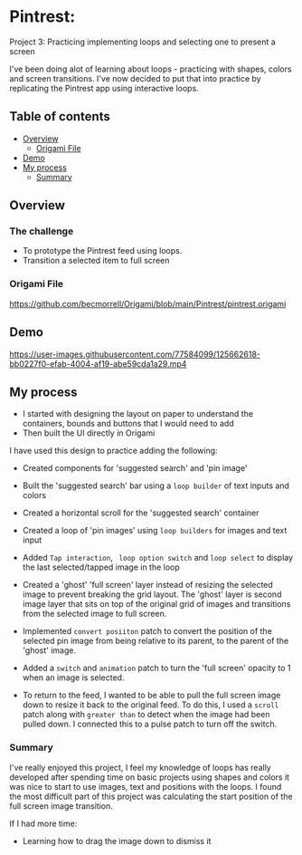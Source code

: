 # Pintrest: 

Project 3: Practicing implementing loops and selecting one to present a screen

I've been doing alot of learning about loops - practicing with shapes, colors and screen transitions. I've now decided to put that into practice by replicating the Pintrest app using interactive loops.


## Table of contents

- [Overview](#overview)
  - [Origami File](#Origami-File)
- [Demo](#Demo)
- [My process](#my-process)
  - [Summary](#summary)


## Overview

### The challenge

- To prototype the Pintrest feed using loops. 
- Transition a selected item to full screen 


### Origami File 

https://github.com/becmorrell/Origami/blob/main/Pintrest/pintrest.origami

## Demo 

https://user-images.githubusercontent.com/77584099/125662618-bb0227f0-efab-4004-af19-abe59cda1a29.mp4



## My process

- I started with designing the layout on paper to understand the containers, bounds and buttons that I would need to add
- Then built the UI directly in Origami 

I have used this design to practice adding the following:

- Created components for 'suggested search' and 'pin image'
- Built the 'suggested search' bar using a `loop builder` of text inputs and colors
- Created a horizontal scroll for the 'suggested search' container
- Created a loop of 'pin images' using `loop builders` for images and text input
- Added `Tap interaction`, ` loop option switch` and `loop select` to display the last selected/tapped image in the loop
- Created a 'ghost' 'full screen' layer instead of resizing the selected image to prevent breaking the grid layout. The 'ghost' layer is second image layer that sits on top of the original grid of images and transitions from the selected image to full screen.
- Implemented `convert posiiton` patch to convert the position of the selected pin image from being relative to its parent, to the parent of the 'ghost' image. 

- Added a `switch` and `animation` patch to turn the 'full screen' opacity to 1 when an image is selected. 
- To return to the feed, I wanted to be able to pull the full screen image down to resize it back to the original feed. To do this, I used  a `scroll` patch along with `greater than` to detect when the image had been pulled down. I connected this to a pulse patch to turn off the switch. 



### Summary

I've really enjoyed this project, I feel my knowledge of loops has really developed after spending time on basic projects using shapes and colors it was nice to start to use images, text and positions with the loops. I found the most difficult part of this project was calculating the start position of the full screen image transition.


If I had more time: 

- Learning how to drag the image down to dismiss it 

